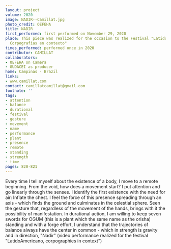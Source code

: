 ```yaml
---
layout: project
volume: 2020
image: NADIR--Camillat.jpg
photo_credit: OEFEHA
title: NADIR
first_performed: first performed on November 29, 2020
place: This piece was realized for the occasion to the Festival "LatidoAmericano-
  Corpografias en contexto"
times_performed: performed once in 2020
contributor: CAMILLAT
collaborators:
- OEFEHA on Camera
- GUDACEI as producer
home: Campinas - Brazil
links:
- www.camillat.com
contact: camillatcamillat@gmail.com
footnote: ''
tags:
- attention
- balance
- durational
- festival
- gesture
- movement
- name
- performance
- plant
- presence
- remote
- standing
- strength
- time
pages: 820-821
---
```




Every time I tell myself about the existence of a body, I move to a remote beginning. From the void, how does a movement start? I put attention and go linearly through the senses. I identify the first existence with the need for air: Inflate the chest. I feel the force of this presence spreading through an axis - which finds the ground and culminates in the celestial sphere. Seen the gesture that, regardless of the movement of the hands, brings with it the possibility of manifestation. In durational action, I am willing to keep seven swords for OGUM (this is a plant which the same name as the orisha) standing and with a forge effort, I understand that the trajectories of balance always have the center in common - which in strength is gravity and in direction, "Nadir" (video performance realized for the festival "LatidoAmericano, corpographies in context")
